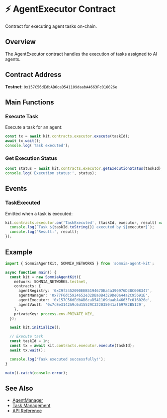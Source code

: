 # ⚡ AgentExecutor Contract

Contract for executing agent tasks on-chain.

## Overview

The AgentExecutor contract handles the execution of tasks assigned to AI agents.

## Contract Address

**Testnet**: `0x157C56dEdbAB6caD541109daabA4663Fc016026e`

## Main Functions

### Execute Task

Execute a task for an agent:

```typescript
const tx = await kit.contracts.executor.execute(taskId);
await tx.wait();
console.log('Task executed');
```

### Get Execution Status

```typescript
const status = await kit.contracts.executor.getExecutionStatus(taskId);
console.log('Execution status:', status);
```

## Events

### TaskExecuted

Emitted when a task is executed:

```typescript
kit.contracts.executor.on('TaskExecuted', (taskId, executor, result) => {
  console.log(`Task ${taskId.toString()} executed by ${executor}`);
  console.log('Result:', result);
});
```

## Example

```typescript
import { SomniaAgentKit, SOMNIA_NETWORKS } from 'somnia-agent-kit';

async function main() {
  const kit = new SomniaAgentKit({
    network: SOMNIA_NETWORKS.testnet,
    contracts: {
      agentRegistry: '0xC9f3452090EEB519467DEa4a390976D38C008347',
      agentManager: '0x77F6dC5924652e32DBa0B4329De0a44a2C95691E',
      agentExecutor: '0x157C56dEdbAB6caD541109daabA4663Fc016026e',
      agentVault: '0x7cEe3142A9c6d15529C322035041af697B2B5129',
    },
    privateKey: process.env.PRIVATE_KEY,
  });

  await kit.initialize();

  // Execute task
  const taskId = 1n;
  const tx = await kit.contracts.executor.execute(taskId);
  await tx.wait();

  console.log('Task executed successfully!');
}

main().catch(console.error);
```

## See Also

- [AgentManager](agent-manager.md)
- [Task Management](../sdk-tasks.md)
- [API Reference](../../API_REFERENCE.md)

